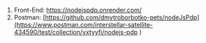 1. Front-End: https://nodejspdp.onrender.com/
2. Postman: [https://github.com/dmytroborbotko-pets/nodeJsPdp](https://www.postman.com/interstellar-satellite-434590/test/collection/yxtyyfi/nodejs-pdp
)
